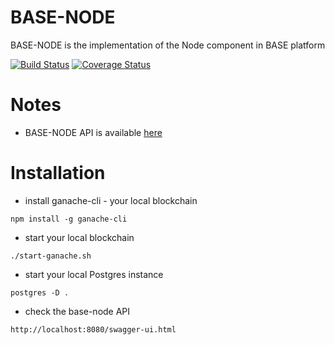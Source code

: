 # BASE-NODE
BASE-NODE is the implementation of the Node component in BASE platform

[![Build Status](https://travis-ci.org/bitclave/base-node.svg?branch=develop)](https://travis-ci.org/bitclave/base-node)
[![Coverage Status](https://coveralls.io/repos/github/bitclave/base-node/badge.svg?branch=develop)](https://coveralls.io/github/bitclave/base-node?branch=develop)

# Notes
- BASE-NODE API is available [here](https://base2-bitclva-com.herokuapp.com/swagger-ui.html#)

# Installation
- install ganache-cli - your local blockchain
```
npm install -g ganache-cli
```

- start your local blockchain
```
./start-ganache.sh 
```

- start your local Postgres instance
```
postgres -D .
```

- check the base-node API
```
http://localhost:8080/swagger-ui.html
```
